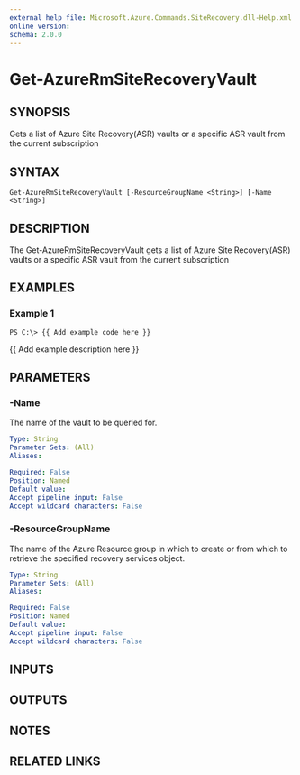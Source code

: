 ```yaml
---
external help file: Microsoft.Azure.Commands.SiteRecovery.dll-Help.xml
online version: 
schema: 2.0.0
---
```


# Get-AzureRmSiteRecoveryVault
## SYNOPSIS
Gets a list of Azure Site Recovery(ASR) vaults or a specific ASR vault from the current subscription

## SYNTAX

```
Get-AzureRmSiteRecoveryVault [-ResourceGroupName <String>] [-Name <String>]
```

## DESCRIPTION
The Get-AzureRmSiteRecoveryVault gets a list of Azure Site Recovery(ASR) vaults or a specific ASR vault  from the current subscription

## EXAMPLES

### Example 1
```
PS C:\> {{ Add example code here }}
```

{{ Add example description here }}

## PARAMETERS

### -Name
The name of the vault to be queried for.

```yaml
Type: String
Parameter Sets: (All)
Aliases: 

Required: False
Position: Named
Default value: 
Accept pipeline input: False
Accept wildcard characters: False
```

### -ResourceGroupName
The name of the Azure Resource group in which to create or from which to retrieve the specified recovery services object.

```yaml
Type: String
Parameter Sets: (All)
Aliases: 

Required: False
Position: Named
Default value: 
Accept pipeline input: False
Accept wildcard characters: False
```

## INPUTS

## OUTPUTS

## NOTES

## RELATED LINKS

